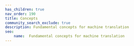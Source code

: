 ```yaml
---
has_children: true
nav_order: 190
title: Concepts
community_search_exclude: true
description: Fundamental concepts for machine translation
seo:
    name:  Fundamental concepts for machine translation
---
```

